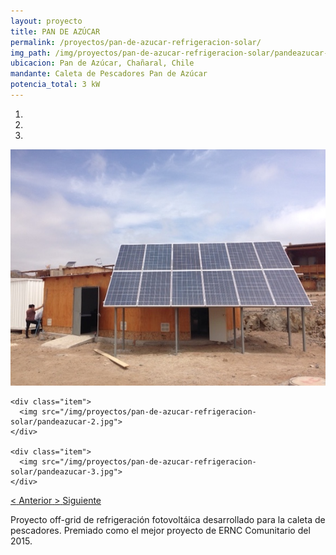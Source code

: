 ```yaml
---
layout: proyecto
title: PAN DE AZÚCAR
permalink: /proyectos/pan-de-azucar-refrigeracion-solar/
img_path: /img/proyectos/pan-de-azucar-refrigeracion-solar/pandeazucar-1.jpg
ubicacion: Pan de Azúcar, Chañaral, Chile
mandante: Caleta de Pescadores Pan de Azúcar
potencia_total: 3 kW
---
```


<div id="myCarousel" class="carousel slide" data-ride="carousel">
  <!-- Indicators -->
  <ol class="carousel-indicators">
    <li data-target="#myCarousel" data-slide-to="0" class="active"></li>
    <li data-target="#myCarousel" data-slide-to="1"></li>
    <li data-target="#myCarousel" data-slide-to="2"></li>
  </ol>

  <!-- Imagenes de Los Proyectos -->
  <div class="carousel-inner">
    <div class="item active">
      <img src="/img/proyectos/pan-de-azucar-refrigeracion-solar/pandeazucar-1.jpg">
    </div>

    <div class="item">
      <img src="/img/proyectos/pan-de-azucar-refrigeracion-solar/pandeazucar-2.jpg">
    </div>

    <div class="item">
      <img src="/img/proyectos/pan-de-azucar-refrigeracion-solar/pandeazucar-3.jpg">
    </div>
  </div>

  <!-- Left and right controls -->
  <a class="left carousel-control" href="#myCarousel" data-slide="prev">
    <span class="glyphicon glyphicon-chevron-left"><</span>
    <span class="sr-only">Anterior</span>
  </a>
  <a class="right carousel-control" href="#myCarousel" data-slide="next">
    <span class="glyphicon glyphicon-chevron-right">></span>
    <span class="sr-only">Siguiente</span>
  </a>
</div>

Proyecto off-grid de refrigeración fotovoltáica desarrollado para la caleta de pescadores. Premiado como el mejor proyecto de ERNC Comunitario del 2015.